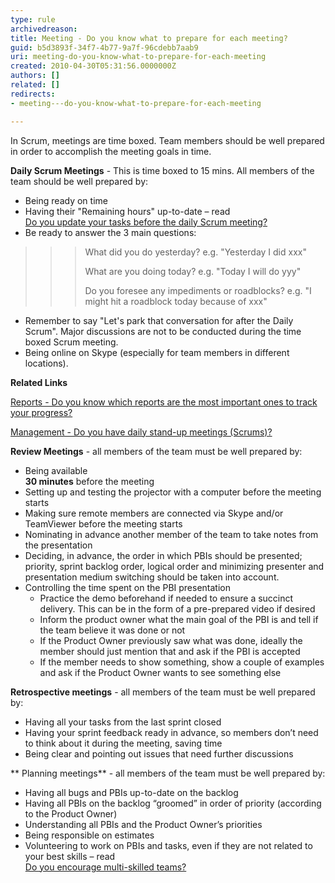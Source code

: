 ```yaml
---
type: rule
archivedreason: 
title: Meeting - Do you know what to prepare for each meeting?
guid: b5d3893f-34f7-4b77-9a7f-96cdebb7aab9
uri: meeting-do-you-know-what-to-prepare-for-each-meeting
created: 2010-04-30T05:31:56.0000000Z
authors: []
related: []
redirects:
- meeting---do-you-know-what-to-prepare-for-each-meeting

---
```


In Scrum, meetings are time boxed. Team members should be well prepared in order to accomplish the meeting goals in time. 


<!--endintro-->

**Daily Scrum Meetings** - This is time boxed to 15 mins. All members of the team should be well prepared by:

* Being ready on time
* Having their "Remaining hours" up-to-date – read <br>      [Do you update your tasks before the daily Scrum meeting?](/Pages/DailyScrumUpdateTasks.aspx)
* Be ready to answer the 3 main questions:



> > > What did you do yesterday? e.g. "Yesterday I did xxx"
> > > 
> > > What are you doing today? e.g. "Today I will do yyy"
> > > 
> > > Do you foresee any impediments or roadblocks? e.g. "I might hit a roadblock today because of xxx"


* Remember to say "Let's park that conversation for after the Daily Scrum". Major discussions are not to be conducted during the time boxed Scrum meeting.
* Being online on Skype (especially for team members in different locations).


**Related Links**

[Reports - Do you know which reports are the most important ones to track your progress?](/Pages/TrackProgress.aspx)

[Management - Do you have daily stand-up meetings (Scrums)?](/DailyStandUpScrum)



**Review Meetings** - all members of the team must be well prepared by:

* Being available <br>       **30 minutes** before the meeting
* Setting up and testing the projector with a computer before the meeting starts
* Making sure remote members are connected via Skype and/or TeamViewer before the meeting starts
* Nominating in advance another member of the team to take notes from the presentation
* Deciding, in advance, the order in which PBIs should be presented; priority, sprint backlog order, logical order and minimizing presenter and presentation medium switching should be taken into account.
* Controlling the time spent on the PBI presentation
    * Practice the demo beforehand if needed to ensure a succinct delivery. This can be in the form of a pre-prepared video if desired
    * Inform the product owner what the main goal of the PBI is and tell if the team believe it was done or not
    * If the Product Owner previously saw what was done, ideally the member should just mention that and ask if the PBI is accepted
    * If the member needs to show something, show a couple of examples and ask if the Product Owner wants to see something else


**Retrospective meetings** - all members of the team must be well prepared by:

* Having all your tasks from the last sprint closed
* Having your sprint feedback ready in advance, so members don’t need to think about it during the meeting, saving time
* Being clear and pointing out issues that need further discussions


**
Planning meetings** - all members of the team must be well prepared by:

* Having all bugs and PBIs up-to-date on the backlog
* Having all PBIs on the backlog “groomed” in order of priority (according to the Product Owner)
* Understanding all PBIs and the Product Owner’s priorities
* Being responsible on estimates
* Volunteering to work on PBIs and tasks, even if they are not related to your best skills – read <br>      [Do you encourage multi-skilled teams?](/Pages/BeingMultiSkilled.aspx)
